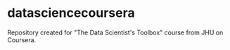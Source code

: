 datasciencecoursera
===================

Repository created for "The Data Scientist's Toolbox" course from JHU on Coursera.
